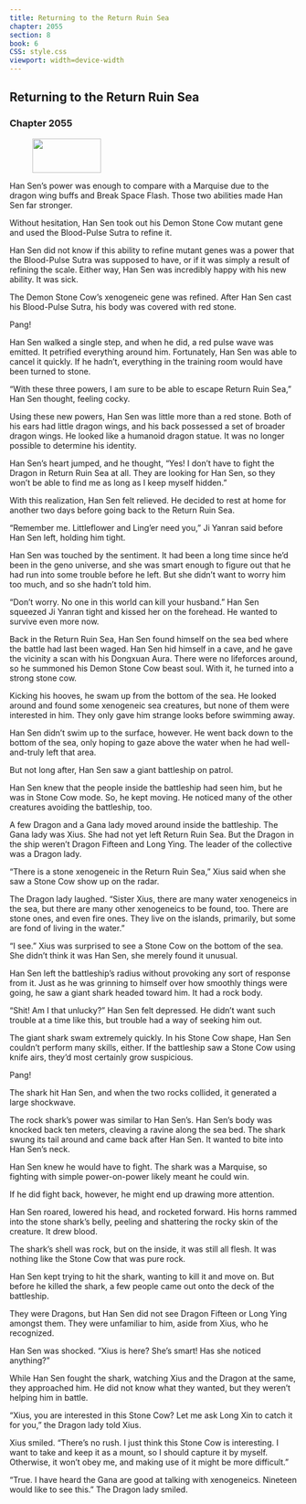 ```yaml
---
title: Returning to the Return Ruin Sea
chapter: 2055
section: 8
book: 6
CSS: style.css
viewport: width=device-width
---
```


## Returning to the Return Ruin Sea

### Chapter 2055

<figure>
	<img src="../Images/gem.gif" alt="" id="gem" width="120" height="60" />
</figure>

Han Sen’s power was enough to compare with a Marquise due to the dragon wing buffs and Break Space Flash. Those two abilities made Han Sen far stronger.

Without hesitation, Han Sen took out his Demon Stone Cow mutant gene and used the Blood-Pulse Sutra to refine it.

Han Sen did not know if this ability to refine mutant genes was a power that the Blood-Pulse Sutra was supposed to have, or if it was simply a result of refining the scale. Either way, Han Sen was incredibly happy with his new ability. It was sick.

The Demon Stone Cow’s xenogeneic gene was refined. After Han Sen cast his Blood-Pulse Sutra, his body was covered with red stone.

Pang!

Han Sen walked a single step, and when he did, a red pulse wave was emitted. It petrified everything around him. Fortunately, Han Sen was able to cancel it quickly. If he hadn’t, everything in the training room would have been turned to stone.

“With these three powers, I am sure to be able to escape Return Ruin Sea,” Han Sen thought, feeling cocky.

Using these new powers, Han Sen was little more than a red stone. Both of his ears had little dragon wings, and his back possessed a set of broader dragon wings. He looked like a humanoid dragon statue. It was no longer possible to determine his identity.

Han Sen’s heart jumped, and he thought, “Yes! I don’t have to fight the Dragon in Return Ruin Sea at all. They are looking for Han Sen, so they won’t be able to find me as long as I keep myself hidden.”

With this realization, Han Sen felt relieved. He decided to rest at home for another two days before going back to the Return Ruin Sea.

“Remember me. Littleflower and Ling’er need you,” Ji Yanran said before Han Sen left, holding him tight.

Han Sen was touched by the sentiment. It had been a long time since he’d been in the geno universe, and she was smart enough to figure out that he had run into some trouble before he left. But she didn’t want to worry him too much, and so she hadn’t told him.

“Don’t worry. No one in this world can kill your husband.” Han Sen squeezed Ji Yanran tight and kissed her on the forehead. He wanted to survive even more now.

Back in the Return Ruin Sea, Han Sen found himself on the sea bed where the battle had last been waged. Han Sen hid himself in a cave, and he gave the vicinity a scan with his Dongxuan Aura. There were no lifeforces around, so he summoned his Demon Stone Cow beast soul. With it, he turned into a strong stone cow.

Kicking his hooves, he swam up from the bottom of the sea. He looked around and found some xenogeneic sea creatures, but none of them were interested in him. They only gave him strange looks before swimming away.

Han Sen didn’t swim up to the surface, however. He went back down to the bottom of the sea, only hoping to gaze above the water when he had well-and-truly left that area.

But not long after, Han Sen saw a giant battleship on patrol.

Han Sen knew that the people inside the battleship had seen him, but he was in Stone Cow mode. So, he kept moving. He noticed many of the other creatures avoiding the battleship, too.

A few Dragon and a Gana lady moved around inside the battleship. The Gana lady was Xius. She had not yet left Return Ruin Sea. But the Dragon in the ship weren’t Dragon Fifteen and Long Ying. The leader of the collective was a Dragon lady.

“There is a stone xenogeneic in the Return Ruin Sea,” Xius said when she saw a Stone Cow show up on the radar.

The Dragon lady laughed. “Sister Xius, there are many water xenogeneics in the sea, but there are many other xenogeneics to be found, too. There are stone ones, and even fire ones. They live on the islands, primarily, but some are fond of living in the water.”

“I see.” Xius was surprised to see a Stone Cow on the bottom of the sea. She didn’t think it was Han Sen, she merely found it unusual.

Han Sen left the battleship’s radius without provoking any sort of response from it. Just as he was grinning to himself over how smoothly things were going, he saw a giant shark headed toward him. It had a rock body.

“Shit! Am I that unlucky?” Han Sen felt depressed. He didn’t want such trouble at a time like this, but trouble had a way of seeking him out.

The giant shark swam extremely quickly. In his Stone Cow shape, Han Sen couldn’t perform many skills, either. If the battleship saw a Stone Cow using knife airs, they’d most certainly grow suspicious.

Pang!

The shark hit Han Sen, and when the two rocks collided, it generated a large shockwave.

The rock shark’s power was similar to Han Sen’s. Han Sen’s body was knocked back ten meters, cleaving a ravine along the sea bed. The shark swung its tail around and came back after Han Sen. It wanted to bite into Han Sen’s neck.

Han Sen knew he would have to fight. The shark was a Marquise, so fighting with simple power-on-power likely meant he could win.

If he did fight back, however, he might end up drawing more attention.

Han Sen roared, lowered his head, and rocketed forward. His horns rammed into the stone shark’s belly, peeling and shattering the rocky skin of the creature. It drew blood.

The shark’s shell was rock, but on the inside, it was still all flesh. It was nothing like the Stone Cow that was pure rock.

Han Sen kept trying to hit the shark, wanting to kill it and move on. But before he killed the shark, a few people came out onto the deck of the battleship.

They were Dragons, but Han Sen did not see Dragon Fifteen or Long Ying amongst them. They were unfamiliar to him, aside from Xius, who he recognized.

Han Sen was shocked. “Xius is here? She’s smart! Has she noticed anything?”

While Han Sen fought the shark, watching Xius and the Dragon at the same, they approached him. He did not know what they wanted, but they weren’t helping him in battle.

“Xius, you are interested in this Stone Cow? Let me ask Long Xin to catch it for you,” the Dragon lady told Xius.

Xius smiled. “There’s no rush. I just think this Stone Cow is interesting. I want to take and keep it as a mount, so I should capture it by myself. Otherwise, it won’t obey me, and making use of it might be more difficult.”

“True. I have heard the Gana are good at talking with xenogeneics. Nineteen would like to see this.” The Dragon lady smiled.